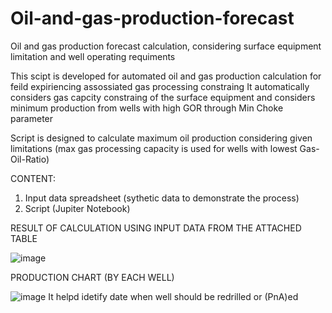 # Oil-and-gas-production-forecast
Oil and gas production forecast calculation, considering surface equipment limitation and well operating requiments

This scipt is developed for automated oil and gas production calculation for feild expiriencing assossiated gas processing constraing
It automatically considers gas capcity constraing of the surface equipment 
and considers minimum production from wells with high GOR through Min Choke parameter

Script is designed to calculate maximum oil production considering given limitations (max gas processing capacity is used for wells with lowest Gas-Oil-Ratio)

CONTENT:
1) Input data spreadsheet (sythetic data to demonstrate the process)
2) Script (Jupiter Notebook)




RESULT OF CALCULATION USING INPUT DATA FROM THE ATTACHED TABLE

![image](https://user-images.githubusercontent.com/112522254/229304697-ef68a860-ec1e-4019-b958-ac81b4c3067e.png)




PRODUCTION CHART (BY EACH WELL)	

![image](https://user-images.githubusercontent.com/112522254/229304356-f196ab90-5d12-4476-b4b2-b094afa71907.png)
It helpd idetify date when well should be redrilled or (PnA)ed
